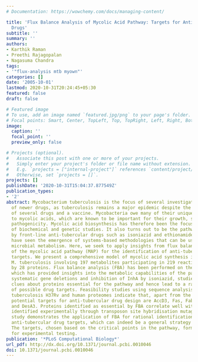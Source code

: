 ```yaml
---
# Documentation: https://wowchemy.com/docs/managing-content/

title: 'Flux Balance Analysis of Mycolic Acid Pathway: Targets for Anti-Tubercular
  Drugs'
subtitle: ''
summary: ''
authors:
- Karthik Raman
- Preethi Rajagopalan
- Nagasuma Chandra
tags:
- '"flux-analysis mtb myown"'
categories: []
date: '2005-10-01'
lastmod: 2020-10-31T20:24:45+05:30
featured: false
draft: false

# Featured image
# To use, add an image named `featured.jpg/png` to your page's folder.
# Focal points: Smart, Center, TopLeft, Top, TopRight, Left, Right, BottomLeft, Bottom, BottomRight.
image:
  caption: ''
  focal_point: ''
  preview_only: false

# Projects (optional).
#   Associate this post with one or more of your projects.
#   Simply enter your project's folder or file name without extension.
#   E.g. `projects = ["internal-project"]` references `content/project/deep-learning/index.md`.
#   Otherwise, set `projects = []`.
projects: []
publishDate: '2020-10-31T15:04:37.877549Z'
publication_types:
- '2'
abstract: Mycobacterium tuberculosis is the focus of several investigations for design
  of newer drugs, as tuberculosis remains a major epidemic despite the availability
  of several drugs and a vaccine. Mycobacteria owe many of their unique qualities
  to mycolic acids, which are known to be important for their growth, survival, and
  pathogenicity. Mycolic acid biosynthesis has therefore been the focus of a number
  of biochemical and genetic studies. It also turns out to be the pathway inhibited
  by front-line anti-tubercular drugs such as isoniazid and ethionamide. Recent years
  have seen the emergence of systems-based methodologies that can be used to study
  microbial metabolism. Here, we seek to apply insights from flux balance analyses
  of the mycolic acid pathway (MAP) for the identification of anti-tubercular drug
  targets. We present a comprehensive model of mycolic acid synthesis in the pathogen
  M. tuberculosis involving 197 metabolites participating in 219 reactions catalysed
  by 28 proteins. Flux balance analysis (FBA) has been performed on the MAP model,
  which has provided insights into the metabolic capabilities of the pathway. In silico
  systematic gene deletions and inhibition of InhA by isoniazid, studied here, provide
  clues about proteins essential for the pathway and hence lead to a rational identification
  of possible drug targets. Feasibility studies using sequence analysis of the M.
  tuberculosis H37Rv and human proteomes indicate that, apart from the known InhA,
  potential targets for anti-tubercular drug design are AccD3, Fas, FabH, Pks13, DesA1/2,
  and DesA3. Proteins identified as essential by FBA correlate well with those previously
  identified experimentally through transposon site hybridisation mutagenesis. This
  study demonstrates the application of FBA for rational identification of potential
  anti-tubercular drug targets, which can indeed be a general strategy in drug design.
  The targets, chosen based on the critical points in the pathway, form a ready shortlist
  for experimental testing.
publication: '*PLoS Computational Biology*'
url_pdf: http://dx.doi.org/10.1371/journal.pcbi.0010046
doi: 10.1371/journal.pcbi.0010046
---
```

